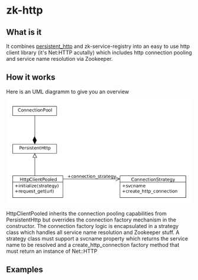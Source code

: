 zk-http
=======

## What is it

It combines [persistent\_http](https://github.com/bpardee/persistent_http) and zk-service-registry into an easy to use http client library (it's Net:HTTP acutally) which includes http connection pooling and service name resolution via Zookeeper.

## How it works

Here is an UML diagramm to give you an overview

<img src="http://github.com/dunadube/zk-http/blob/master/doc/uml.png" alt="UML diagram" />

HttpClientPooled inherits the connection pooling capabilities from PersistentHttp but overrides the connection factory mechanism in the constructor. The connection factory logic is encapsulated in a strategy class which handles all service name resolution and Zookeeper stuff. A strategy class must support a svcname property which returns the service name to be resolved and a create\_http\_connection factory method that must return an instance of Net::HTTP

## Examples

 
